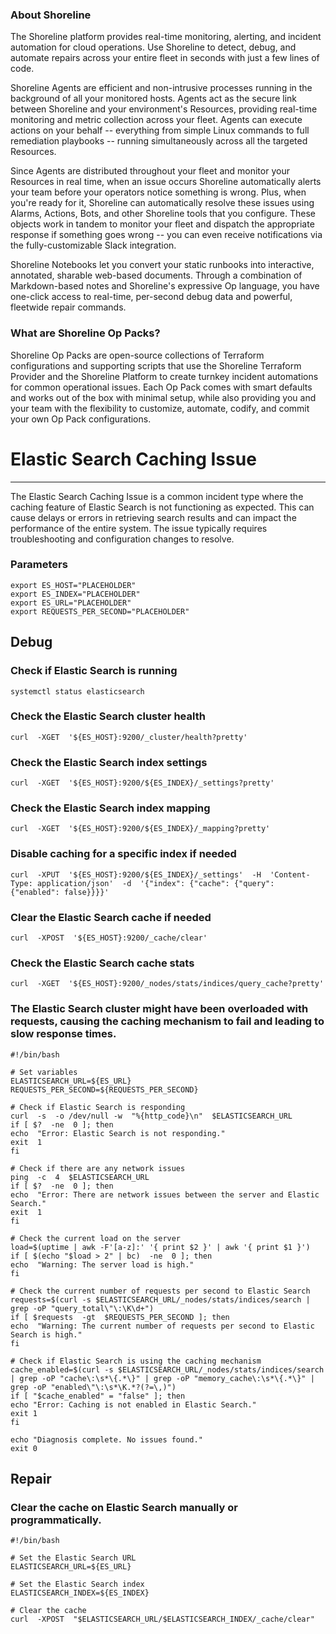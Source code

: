
### About Shoreline
The Shoreline platform provides real-time monitoring, alerting, and incident automation for cloud operations. Use Shoreline to detect, debug, and automate repairs across your entire fleet in seconds with just a few lines of code.

Shoreline Agents are efficient and non-intrusive processes running in the background of all your monitored hosts. Agents act as the secure link between Shoreline and your environment's Resources, providing real-time monitoring and metric collection across your fleet. Agents can execute actions on your behalf -- everything from simple Linux commands to full remediation playbooks -- running simultaneously across all the targeted Resources.

Since Agents are distributed throughout your fleet and monitor your Resources in real time, when an issue occurs Shoreline automatically alerts your team before your operators notice something is wrong. Plus, when you're ready for it, Shoreline can automatically resolve these issues using Alarms, Actions, Bots, and other Shoreline tools that you configure. These objects work in tandem to monitor your fleet and dispatch the appropriate response if something goes wrong -- you can even receive notifications via the fully-customizable Slack integration.

Shoreline Notebooks let you convert your static runbooks into interactive, annotated, sharable web-based documents. Through a combination of Markdown-based notes and Shoreline's expressive Op language, you have one-click access to real-time, per-second debug data and powerful, fleetwide repair commands.

### What are Shoreline Op Packs?
Shoreline Op Packs are open-source collections of Terraform configurations and supporting scripts that use the Shoreline Terraform Provider and the Shoreline Platform to create turnkey incident automations for common operational issues. Each Op Pack comes with smart defaults and works out of the box with minimal setup, while also providing you and your team with the flexibility to customize, automate, codify, and commit your own Op Pack configurations.

# Elastic Search Caching Issue

---
The Elastic Search Caching Issue is a common incident type where the caching feature of Elastic Search is not functioning as expected. This can cause delays or errors in retrieving search results and can impact the performance of the entire system. The issue typically requires troubleshooting and configuration changes to resolve.
### Parameters
```shell
export ES_HOST="PLACEHOLDER"
export ES_INDEX="PLACEHOLDER"
export ES_URL="PLACEHOLDER"
export REQUESTS_PER_SECOND="PLACEHOLDER"
```
## Debug

### Check if Elastic Search is running
```shell
systemctl status elasticsearch
```

### Check the Elastic Search cluster health
```shell
curl  -XGET  '${ES_HOST}:9200/_cluster/health?pretty'
```

### Check the Elastic Search index settings
```shell
curl  -XGET  '${ES_HOST}:9200/${ES_INDEX}/_settings?pretty'
```

### Check the Elastic Search index mapping
```shell
curl  -XGET  '${ES_HOST}:9200/${ES_INDEX}/_mapping?pretty'
```

### Disable caching for a specific index if needed
```shell
curl  -XPUT  '${ES_HOST}:9200/${ES_INDEX}/_settings'  -H  'Content-Type: application/json'  -d  '{"index": {"cache": {"query": {"enabled": false}}}}'
```

### Clear the Elastic Search cache if needed
```shell
curl  -XPOST  '${ES_HOST}:9200/_cache/clear'
```

### Check the Elastic Search cache stats
```shell
curl  -XGET  '${ES_HOST}:9200/_nodes/stats/indices/query_cache?pretty'
```

### The Elastic Search cluster might have been overloaded with requests, causing the caching mechanism to fail and leading to slow response times.
```shell
#!/bin/bash

# Set variables
ELASTICSEARCH_URL=${ES_URL}
REQUESTS_PER_SECOND=${REQUESTS_PER_SECOND}

# Check if Elastic Search is responding
curl  -s  -o /dev/null -w  "%{http_code}\n"  $ELASTICSEARCH_URL
if [ $?  -ne  0 ]; then
echo  "Error: Elastic Search is not responding."
exit  1
fi

# Check if there are any network issues
ping  -c  4  $ELASTICSEARCH_URL
if [ $?  -ne  0 ]; then
echo  "Error: There are network issues between the server and Elastic Search."
exit  1
fi

# Check the current load on the server
load=$(uptime | awk -F'[a-z]:' '{ print $2 }' | awk '{ print $1 }')
if [ $(echo "$load > 2" | bc)  -ne  0 ]; then
echo  "Warning: The server load is high."
fi

# Check the current number of requests per second to Elastic Search
requests=$(curl -s $ELASTICSEARCH_URL/_nodes/stats/indices/search | grep -oP "query_total\"\:\K\d+")
if [ $requests  -gt  $REQUESTS_PER_SECOND ]; then
echo  "Warning: The current number of requests per second to Elastic Search is high."
fi

# Check if Elastic Search is using the caching mechanism
cache_enabled=$(curl -s $ELASTICSEARCH_URL/_nodes/stats/indices/search | grep -oP "cache\:\s*\{.*\}" | grep -oP "memory_cache\:\s*\{.*\}" | grep -oP "enabled\"\:\s*\K.*?(?=\,)")
if [ "$cache_enabled" = "false" ]; then
echo "Error: Caching is not enabled in Elastic Search."
exit 1
fi

echo "Diagnosis complete. No issues found."
exit 0
```

## Repair

### Clear the cache on Elastic Search manually or programmatically.
```shell
#!/bin/bash

# Set the Elastic Search URL
ELASTICSEARCH_URL=${ES_URL}

# Set the Elastic Search index
ELASTICSEARCH_INDEX=${ES_INDEX}

# Clear the cache
curl  -XPOST  "$ELASTICSEARCH_URL/$ELASTICSEARCH_INDEX/_cache/clear"
```